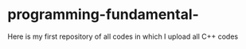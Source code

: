 # programming-fundamental-
Here is my first  repository of all codes in which I upload all C++ codes
